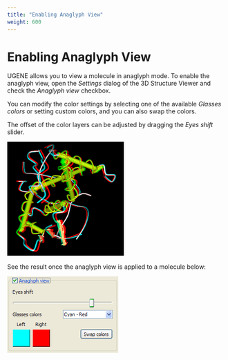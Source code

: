 ```yaml
---
title: "Enabling Anaglyph View"
weight: 600
---
```


# Enabling Anaglyph View

UGENE allows you to view a molecule in anaglyph mode. To enable the anaglyph view, open the _Settings_ dialog of the 3D Structure Viewer and check the _Anaglyph view_ checkbox.

You can modify the color settings by selecting one of the available _Glasses colors_ or setting custom colors, and you can also swap the colors.

The offset of the color layers can be adjusted by dragging the _Eyes shift_ slider.

![](/images/65929537/65929538.png)

See the result once the anaglyph view is applied to a molecule below:

![](/images/65929537/65929539.png)